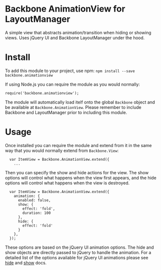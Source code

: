# Backbone AnimationView for LayoutManager
A simple view that abstracts animation/transition when hiding or showing views. Uses jQuery UI and Backbone LayoutManager under the hood.

# Install
To add this module to your project, use npm:
`npm install --save backbone.animationview`

If using Node.js you can require the module as you would normally:

`require('backbone.animationview');`

The module will automatically load itelf onto the global `Backbone` object and be available at `Backbone.AnimationView`. Please remember to include Backbone and LayoutManager prior to including this module.

# Usage
Once installed you can require the module and extend from it in the same way that you would normally extend from `Backbone.View`:
```
  var ItemView = Backbone.AnimationView.extend({
    ...

```

Then you can specify the show and hide actions for the view. The show options will control what happens when the view first appears, and the hide options will control what happens when the view is destroyed.

```
  var ItemView = Backbone.AnimationView.extend({
    animation: {
      enabled: false,
      show: {
        effect: 'fold',
        duration: 100
      },
      hide: {
        effect: 'fold'
      }
    },
  });
```

These options are based on the jQuery UI animation options. The hide and show objects are directly passed to jQuery to handle the animation. For a detailed list of the options available for jQuery UI animations please see [hide](http://api.jqueryui.com/hide/) and [show](http://api.jqueryui.com/show/) docs.
